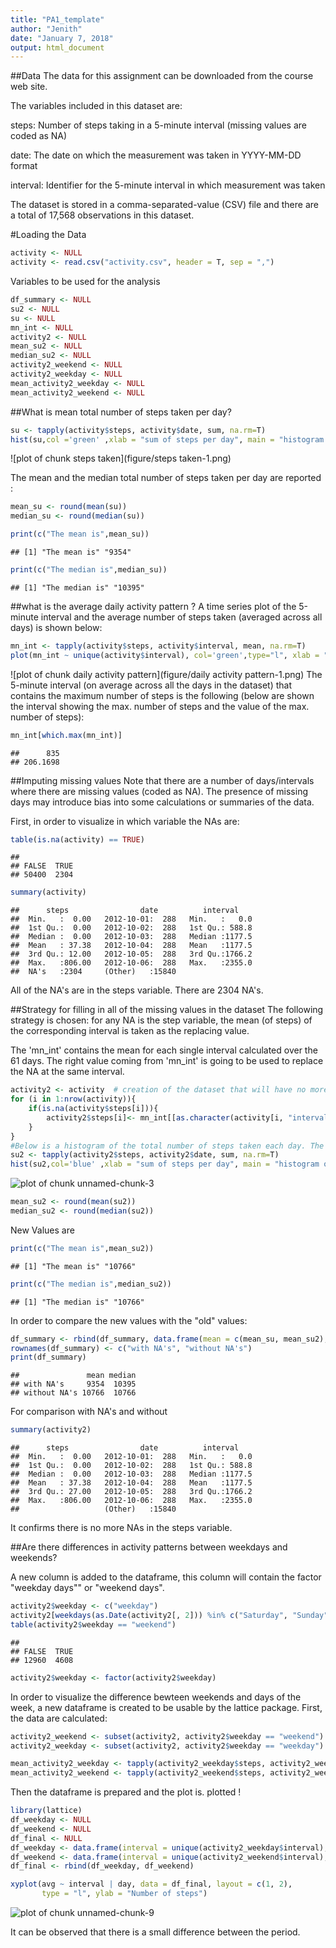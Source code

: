 ```yaml
---
title: "PA1_template"
author: "Jenith"
date: "January 7, 2018"
output: html_document
---
```



##Data 
The data for this assignment can be downloaded from the course web site.

  The variables included in this dataset are:

  steps: Number of steps taking in a 5-minute interval (missing values are coded as NA)

  date: The date on which the measurement was taken in YYYY-MM-DD format

interval: Identifier for the 5-minute interval in which measurement was taken


The dataset is stored in a comma-separated-value (CSV) file and there are a total of 17,568 observations in this dataset.

#Loading the Data

```r
activity <- NULL
activity <- read.csv("activity.csv", header = T, sep = ",")
```

Variables to be used for the analysis

```r
df_summary <- NULL
su2 <- NULL
su <- NULL
mn_int <- NULL
activity2 <- NULL
mean_su2 <- NULL
median_su2 <- NULL
activity2_weekend <- NULL
activity2_weekday <- NULL
mean_activity2_weekday <- NULL
mean_activity2_weekend <- NULL
```

##What is mean total number of steps taken per day?

```r
su <- tapply(activity$steps, activity$date, sum, na.rm=T)
hist(su,col ='green' ,xlab = "sum of steps per day", main = "histogram of steps per day")
```

![plot of chunk steps taken](figure/steps taken-1.png)

The mean and the median total number of steps taken per day are reported :

```r
mean_su <- round(mean(su))
median_su <- round(median(su))

print(c("The mean is",mean_su))
```

```
## [1] "The mean is" "9354"
```

```r
print(c("The median is",median_su))
```

```
## [1] "The median is" "10395"
```
##what is the average daily activity pattern ?
A time series plot of the 5-minute interval and the average number of steps taken (averaged across all days) is shown below:

```r
mn_int <- tapply(activity$steps, activity$interval, mean, na.rm=T)
plot(mn_int ~ unique(activity$interval), col='green',type="l", xlab = "5-min interval")
```

![plot of chunk daily activity pattern](figure/daily activity pattern-1.png)
The 5-minute interval (on average across all the days in the dataset) that contains the maximum number of steps is the following (below are shown the interval showing the max. number of steps and the value of the max. number of steps):

```r
mn_int[which.max(mn_int)]
```

```
##      835 
## 206.1698
```
##Imputing missing values
Note that there are a number of days/intervals where there are missing values (coded as NA). The presence of missing days may introduce bias into some calculations or summaries of the data.

First, in order to visualize in which variable the NAs are:

```r
table(is.na(activity) == TRUE)
```

```
## 
## FALSE  TRUE 
## 50400  2304
```

```r
summary(activity)
```

```
##      steps                date          interval     
##  Min.   :  0.00   2012-10-01:  288   Min.   :   0.0  
##  1st Qu.:  0.00   2012-10-02:  288   1st Qu.: 588.8  
##  Median :  0.00   2012-10-03:  288   Median :1177.5  
##  Mean   : 37.38   2012-10-04:  288   Mean   :1177.5  
##  3rd Qu.: 12.00   2012-10-05:  288   3rd Qu.:1766.2  
##  Max.   :806.00   2012-10-06:  288   Max.   :2355.0  
##  NA's   :2304     (Other)   :15840
```
All of the NA's are in the steps variable. There are 2304 NA's.

##Strategy for filling in all of the missing values in the dataset
The following strategy is chosen: for any NA is the step variable, the mean (of steps) of the corresponding interval is taken as the replacing value.

The 'mn_int' contains the mean for each single interval calculated over the 61 days. The right value coming from 'mn_int' is going to be used to replace the NA at the same interval.


```r
activity2 <- activity  # creation of the dataset that will have no more NAs
for (i in 1:nrow(activity)){
    if(is.na(activity$steps[i])){
        activity2$steps[i]<- mn_int[[as.character(activity[i, "interval"])]]
    }
}
#Below is a histogram of the total number of steps taken each day. The mean and median total number of steps taken per day are reported.
su2 <- tapply(activity2$steps, activity2$date, sum, na.rm=T)
hist(su2,col='blue' ,xlab = "sum of steps per day", main = "histogram of steps per day")
```

![plot of chunk unnamed-chunk-3](figure/unnamed-chunk-3-1.png)

```r
mean_su2 <- round(mean(su2))
median_su2 <- round(median(su2))
```
New Values are 

```r
print(c("The mean is",mean_su2))
```

```
## [1] "The mean is" "10766"
```

```r
print(c("The median is",median_su2))
```

```
## [1] "The median is" "10766"
```
In order to compare the new values with the "old" values:

```r
df_summary <- rbind(df_summary, data.frame(mean = c(mean_su, mean_su2), median = c(median_su, median_su2)))
rownames(df_summary) <- c("with NA's", "without NA's")
print(df_summary)
```

```
##               mean median
## with NA's     9354  10395
## without NA's 10766  10766
```
For comparison with NA's and without

```r
summary(activity2)
```

```
##      steps                date          interval     
##  Min.   :  0.00   2012-10-01:  288   Min.   :   0.0  
##  1st Qu.:  0.00   2012-10-02:  288   1st Qu.: 588.8  
##  Median :  0.00   2012-10-03:  288   Median :1177.5  
##  Mean   : 37.38   2012-10-04:  288   Mean   :1177.5  
##  3rd Qu.: 27.00   2012-10-05:  288   3rd Qu.:1766.2  
##  Max.   :806.00   2012-10-06:  288   Max.   :2355.0  
##                   (Other)   :15840
```
It confirms there is no more NAs in the steps variable.

##Are there differences in activity patterns between weekdays and weekends?

A new column is added to the dataframe, this column will contain the factor "weekday days"" or "weekend days".

```r
activity2$weekday <- c("weekday")
activity2[weekdays(as.Date(activity2[, 2])) %in% c("Saturday", "Sunday", "samedi", "dimanche", "saturday", "sunday", "Samedi", "Dimanche"), ][4] <- c("weekend")
table(activity2$weekday == "weekend")
```

```
## 
## FALSE  TRUE 
## 12960  4608
```

```r
activity2$weekday <- factor(activity2$weekday)
```
In order to visualize the difference bewteen weekends and days of the week, a new dataframe is created to be usable by the lattice package. First, the data are calculated:

```r
activity2_weekend <- subset(activity2, activity2$weekday == "weekend")
activity2_weekday <- subset(activity2, activity2$weekday == "weekday")

mean_activity2_weekday <- tapply(activity2_weekday$steps, activity2_weekday$interval, mean)
mean_activity2_weekend <- tapply(activity2_weekend$steps, activity2_weekend$interval, mean)
```
Then the dataframe is prepared and the plot is. plotted !


```r
library(lattice)
df_weekday <- NULL
df_weekend <- NULL
df_final <- NULL
df_weekday <- data.frame(interval = unique(activity2_weekday$interval), avg = as.numeric(mean_activity2_weekday), day = rep("weekday", length(mean_activity2_weekday)))
df_weekend <- data.frame(interval = unique(activity2_weekend$interval), avg = as.numeric(mean_activity2_weekend), day = rep("weekend", length(mean_activity2_weekend)))
df_final <- rbind(df_weekday, df_weekend)

xyplot(avg ~ interval | day, data = df_final, layout = c(1, 2), 
       type = "l", ylab = "Number of steps")
```

![plot of chunk unnamed-chunk-9](figure/unnamed-chunk-9-1.png)

It can be observed that there is a small difference between the period.

